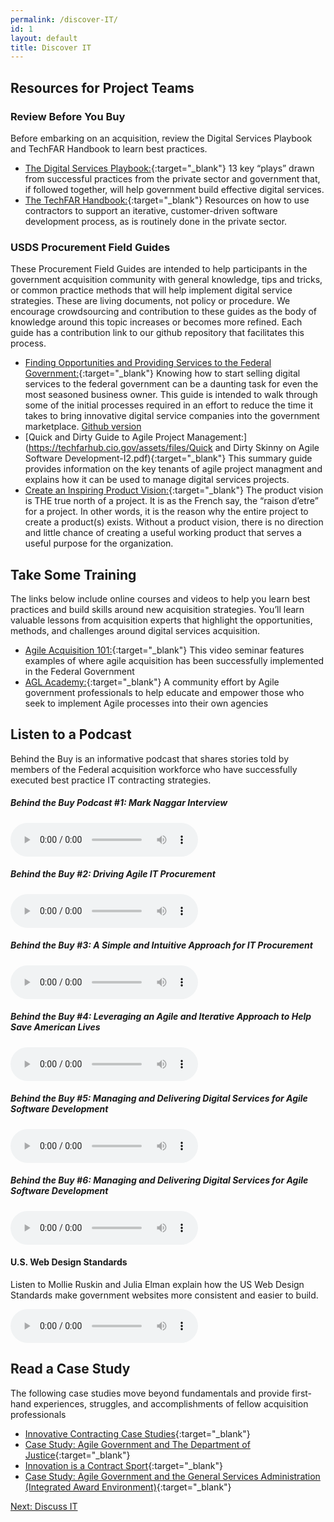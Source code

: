 ```yaml
---
permalink: /discover-IT/
id: 1
layout: default
title: Discover IT
---
```


## Resources for Project Teams

### Review Before You Buy
Before embarking on an acquisition, review the Digital Services Playbook and TechFAR Handbook to learn best practices. 

- [The Digital Services Playbook:](https://playbook.cio.gov){:target="_blank"} 13 key “plays” drawn from successful practices from the private sector and government that, if followed together, will help government build effective digital services.
- [The TechFAR Handbook:](https://playbook.cio.gov/techFAR){:target="_blank"} Resources on how to use contractors to support an iterative, customer-driven software development process, as is routinely done in the private sector.


### USDS Procurement Field Guides

These Procurement Field Guides are intended to help participants in the government acquisition community with general knowledge, tips and tricks, or common practice methods that will help implement digital service strategies. These are living documents, not policy or procedure. We encourage crowdsourcing and contribution to these guides as the body of knowledge around this topic increases or becomes more refined. Each guide has a contribution link to our github repository that facilitates this process.  

- [Finding Opportunities and Providing Services to the Federal Government:](https://techfarhub.cio.gov/assets/files/ContractorHowToGuide_I_1.pdf){:target="_blank"} Knowing how to start selling digital services to the federal government can be a daunting task for even the most seasoned business owner. This guide is intended to walk through some of the initial processes required in an effort to reduce the time it takes to bring innovative digital service companies into the government marketplace. [Github version](https://github.com/usds/techfar-hub/blob/master/docs/Finding-Opportunities-and-Providing-Services-to-the-Federal-Government-Guide.md)
- [Quick and Dirty Guide to Agile Project Management:](https://techfarhub.cio.gov/assets/files/Quick and Dirty Skinny on Agile Software Development-I2.pdf){:target="_blank"} This summary guide provides information on the key tenants of agile project managment and explains how it can be used to manage digital services projects.
- [Create an Inspiring Product Vision:](https://techfarhub.cio.gov/assets/files/CreateAnInspritingProductVisionF.pdf){:target="_blank"} The product vision is THE true north of a project. It is as the French say, the “raison d’etre” for a project. In other words, it is the reason why the entire project to create a product(s) exists. Without a product vision, there is no direction and little chance of creating a useful working product that serves a useful purpose for the organization.

## Take Some Training

The links below include online courses and videos to help you learn best practices and build skills around new acquisition strategies. You’ll learn valuable lessons from acquisition experts that highlight the opportunities, methods, and challenges around digital services acquisition. 

- [Agile Acquisition 101:](https://www.fai.gov/media_library/items/show/81/){:target="_blank"} This video seminar features examples of where agile acquisition has been successfully implemented in the Federal Government
- [AGL Academy:](http://www.agilegovleaders.org/academy/){:target="_blank"} A community effort by Agile government professionals to help educate and empower those who seek to implement Agile processes into their own agencies

## Listen to a Podcast

Behind the Buy is an informative podcast that shares stories told by members of the Federal acquisition workforce who have successfully executed best practice IT contracting strategies. 
    
##### Behind the Buy Podcast #1: Mark Naggar Interview

<audio controls="controls">  
   <source src="https://www.fai.gov/drupal/sites/default/files/audio/030815Podcast.mp3" />  
   <source src="https://www.fai.gov/drupal/sites/default/files/audio/030815Podcast.mp3" />  
</audio> 

##### Behind the Buy #2: Driving Agile IT Procurement

<audio controls="controls">  
   <source src="https://www.fai.gov/drupal/sites/default/files/audio/041615Podcast.mp3" />  
   <source src="https://www.fai.gov/drupal/sites/default/files/audio/041615Podcast.mp3" />  
</audio> 

##### Behind the Buy #3: A Simple and Intuitive Approach for IT Procurement

<audio controls="controls">  
   <source src="https://www.whitehouse.gov/sites/default/files/audio/behind_the_buy_may2015.mp3" />  
   <source src="https://www.whitehouse.gov/sites/default/files/audio/behind_the_buy_may2015.mp3" />  
</audio>

##### Behind the Buy #4: Leveraging an Agile and Iterative Approach to Help Save American Lives

<audio controls="controls">  
   <source src="https://www.fai.gov/drupal/sites/default/files/audio/2015behind_the_buy_podcast4.mp3" />  
   <source src="https://www.fai.gov/drupal/sites/default/files/audio/2015behind_the_buy_podcast4.mp3" />  
</audio>

##### Behind the Buy #5: Managing and Delivering Digital Services for Agile Software Development

<audio controls="controls">  
   <source src="https://www.whitehouse.gov/sites/default/files/audio/mp3/behind_the_buy_podcast5.mp3" />  
   <source src="https://www.whitehouse.gov/sites/default/files/audio/mp3/behind_the_buy_podcast5.mp3" />  
</audio>

##### Behind the Buy #6: Managing and Delivering Digital Services for Agile Software Development

<audio controls="controls">  
   <source src="https://www.whitehouse.gov/sites/default/files/audio/mp3/behind_the_buy_podcast6.mp3" />  
   <source src="https://www.whitehouse.gov/sites/default/files/audio/mp3/behind_the_buy_podcast6.mp3" />  
</audio>

#### U.S. Web Design Standards

Listen to Mollie Ruskin and Julia Elman explain how the US Web Design Standards make government websites more consistent and easier to build.

<audio controls="controls">  
   <source src="http://hwcdn.libsyn.com/p/3/4/c/34cc68d31f31177b/Responsive_Web_Design_64_-_U.S._Digital_Service.mp3?c_id=10372902&expiration=1455051806&hwt=a804010813361627dad194e66e8f7a39" />  
   <source src="http://hwcdn.libsyn.com/p/3/4/c/34cc68d31f31177b/Responsive_Web_Design_64_-_U.S._Digital_Service.mp3?c_id=10372902&expiration=1455051806&hwt=a804010813361627dad194e66e8f7a39" />  
</audio>

## Read a Case Study

The following case studies move beyond fundamentals and provide first-hand experiences, struggles, and accomplishments of fellow acquisition professionals 

- [Innovative Contracting Case Studies](https://www.whitehouse.gov/sites/default/files/microsites/ostp/innovative_contracting_case_studies_2014_-_august.pdf){:target="_blank"}
- [Case Study: Agile Government and The Department of Justice](http://www.agilegovleaders.org/case-studies/doj/){:target="_blank"}
- [Innovation is a Contract Sport](https://github.com/usds/techfar-hub/raw/master/assets/files/Innovation_is_a_Contract_Sport__Ways_that_agencies_can_achieve_innovative_outcomes_through_acquisitions-%5B2016.02.06%5D%20(1).pdf){:target="_blank"}
- [Case Study: Agile Government and the General Services Administration (Integrated Award Environment)](http://www.agilegovleaders.org/case-studies/gsa/){:target="_blank"}


<a class="usa-button" type="button" href="{{ site.baseurl }}/discuss-it">Next: Discuss IT</a>    
